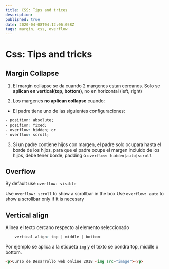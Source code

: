 ```yaml
---
title: CSS: Tips and trices
description: 
published: true
date: 2020-04-08T04:12:06.058Z
tags: margin, css, overflow
---
```


# Css: Tips and tricks

## Margin Collapse

1. El margin collapse se da cuando 2 margenes estan cercanos.
Solo se **aplican en vertical(top, bottom)**, no en horizontal (left, right)

2. Los margenes **no aplican collapse** cuando:
 - El padre tiene uno de las siguientes configuraciones:
```css
- position: absolute; 
- position: fixed; 
- overflow: hidden; or
- overflow: scroll;
```

3. Si un padre contiene hijos con margen, el padre solo ocupara hasta el borde de los hijos, para que el padre ocupe el margen incluido de los hijos, debe tener borde, padding o `overflow: hidden|auto|scroll`


## Overflow

By default use `overflow: visible`

Use `overflow: scroll` to show a scrollbar in the box
Use `overflow: auto` to show a scrollbar only if it is necesary

## Vertical align

Alinea el texto cercano respecto al elemento seleccionado

```css
	vertical-align: top | middle | bottom
```

Por ejemplo se aplica a la etiqueta `img` y el texto se pondra top, middle o bottom.
```html
<p>Curso de Desarrollo web online 2018 <img src="image"></p>
```